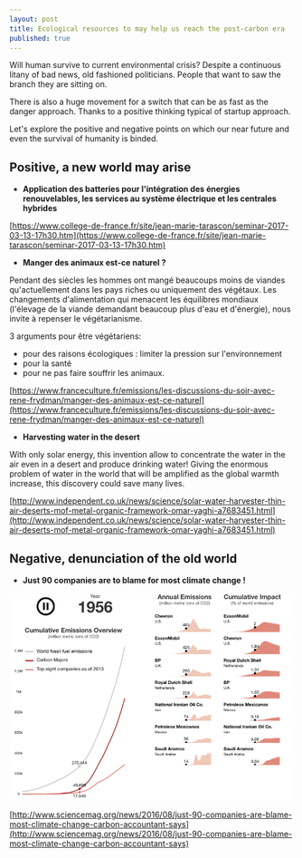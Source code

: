 ```yaml
---
layout: post
title: Ecological resources to may help us reach the post-carbon era
published: true
---
```


Will human survive to current environmental crisis? Despite a continuous litany of bad news, old fashioned politicians. People that want to saw the branch they are sitting on.

There is also a huge movement for a switch that can be as fast as the danger approach.
Thanks to a positive thinking typical of startup approach.

Let's explore the positive and negative points on which our near future and even the survival of humanity is binded.

## Positive, a new world may arise

* **Application des batteries pour l'intégration des énergies renouvelables, les services au système électrique et les centrales hybrides**

[https://www.college-de-france.fr/site/jean-marie-tarascon/seminar-2017-03-13-17h30.htm](https://www.college-de-france.fr/site/jean-marie-tarascon/seminar-2017-03-13-17h30.htm)

* **Manger des animaux est-ce naturel ?**

Pendant des siècles les hommes ont mangé beaucoups moins de viandes qu'actuellement dans les pays riches ou uniquement des végétaux. Les changements d'alimentation qui menacent les équilibres mondiaux (l'élevage de la viande demandant beaucoup plus d'eau et d'énergie), nous invite à repenser le végétarianisme.

3 arguments pour être végétariens:
* pour des raisons écologiques : limiter la pression sur l'environnement
* pour la santé
* pour ne pas faire souffrir les animaux.

[https://www.franceculture.fr/emissions/les-discussions-du-soir-avec-rene-frydman/manger-des-animaux-est-ce-naturel](https://www.franceculture.fr/emissions/les-discussions-du-soir-avec-rene-frydman/manger-des-animaux-est-ce-naturel)


* **Harvesting water in the desert**

With only solar energy, this invention allow to concentrate the water in the air even in a desert and produce drinking water! Giving the enormous problem of water in the world that will be amplified as the global warmth increase, this discovery could save many lives.


[http://www.independent.co.uk/news/science/solar-water-harvester-thin-air-deserts-mof-metal-organic-framework-omar-yaghi-a7683451.html](http://www.independent.co.uk/news/science/solar-water-harvester-thin-air-deserts-mof-metal-organic-framework-omar-yaghi-a7683451.html)

## Negative, denunciation of the old world

* **Just 90 companies are to blame for most climate change !**


<img src="../images/carbon-companies.png" title="Diagram of the contribution of major oil companies to most of carbon emission since last century">

[http://www.sciencemag.org/news/2016/08/just-90-companies-are-blame-most-climate-change-carbon-accountant-says](http://www.sciencemag.org/news/2016/08/just-90-companies-are-blame-most-climate-change-carbon-accountant-says)
